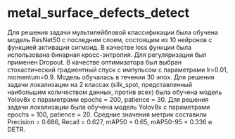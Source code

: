 # metal_surface_defects_detect
Для решения задачи мультилейбловой классификации была обучена модель ResNet50 с последним слоем, состоящим из 10 нейронов с функцией активации сигмоид. В качестве loss функции была использована бинарная кросс-энтропия. Для регуляризации был применен Dropout. В качестве оптимизатора был выбран стохастический градиентный спуск с импульсом с параметрами lr=0.01,  momentum=0.9. Модель обучалась в течении 30 эпох. 
	Для решения задачи локализации на 2 классах (silk_spot, представленный наибольшим количеством данных, против всех) была обучена модель Yolov8x с параметрами epochs = 200, patience = 30.
	Для решения задачи локализации была обучена модель Yolov8x с параметрами epochs = 100, patience = 20. Средние значения метрик составили Precision = 0.686, Recall = 0.627, mAP50 = 0.65, mAP50-95 = 0.336 и DETR.
 	
